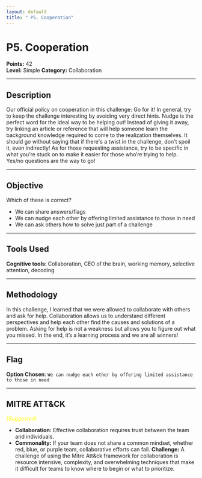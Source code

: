 ```yaml
---
layout: default
title: " P5. Cooperation"
---
```


# P5. Cooperation

**Points:** 42  
**Level:** Simple
**Category:** Collaboration

---

## Description
Our official policy on cooperation in this challenge: Go for it! In general, try to keep the challenge interesting by avoiding very direct hints. Nudge is the perfect word for the ideal way to be helping out! Instead of giving it away, try linking an article or reference that will help someone learn the background knowledge required to come to the realization themselves. It should go without saying that if there's a twist in the challenge, don't spoil it, even indirectly! As for those requesting assistance, try to be specific in what you’re stuck on to make it easier for those who’re trying to help. Yes/no questions are the way to go!

---

## Objective
Which of these is correct?
-	We can share answers/flags
-	We can nudge each other by offering limited assistance to those in need
-	We can ask others how to solve just part of a challenge

---

## Tools Used
**Cognitive tools**: Collaboration, CEO of the brain, working memory, selective attention, decoding

---

## Methodology
In this challenge, I learned that we were allowed to collaborate with others and ask for help. Collaboration allows us to understand different perspectives and help each other find the causes and solutions of a problem. Asking for help is not a weakness but allows you to figure out what you missed. In the end, it’s a learning process and we are all winners!  

---

## Flag
**Option Chosen**: `We can nudge each other by offering limited assistance to those in need`  

---

## MITRE ATT&CK
<span style="color:yellow; font-style:italic;">(Suggested)</span>
-	**Collaboration:** Effective collaboration requires trust between the team and individuals.
-	**Commonality:** If your team does not share a common mindset, whether red, blue, or purple team, collaborative efforts can fail.
**Challenge:** A challenge of using the Mitre Att&ck framework for collaboration is resource intensive, complexity, and overwhelming techniques that make it difficult for teams to know where to begin or what to prioritize.

